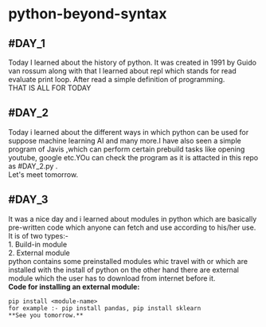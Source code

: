 ﻿#  python-beyond-syntax

##  #DAY_1 
Today I learned about the history of python. It was created in 1991 by Guido van rossum
along with that I learned about repl which stands for read evaluate print loop. 
After read a simple definition of programming.<br>
THAT IS ALL FOR TODAY <br>
##  #DAY_2 <br>
Today i learned about the different ways in which python can be used for suppose machine learning AI and 
many more.I have also seen a simple program of Javis ,which can perform certain prebuild tasks like
opening youtube, google etc.YOu can check the program as it is attacted in this repo as #DAY_2.py .<br>
Let's meet tomorrow. <br>
##  #DAY_3 <br>
It was a nice day and i learned about modules in python which are basically pre-written code which anyone 
can fetch and use according to his/her use. <br>It is of two types:-<br> 1. Build-in module <br>2. External module<br> python contains some preinstalled modules whic travel with or which are installed with the install of
python on the other hand there are external module which the user has to download from internet before it.
<br>
**Code for installing an external module:**  
```
pip install <module-name>
for example :- pip install pandas, pip install sklearn
**See you tomorrow.**
```



